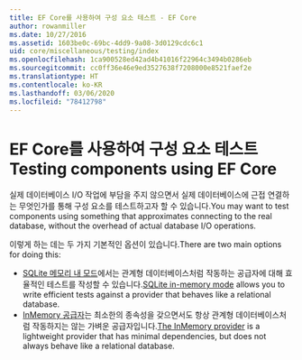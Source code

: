 ```yaml
---
title: EF Core를 사용하여 구성 요소 테스트 - EF Core
author: rowanmiller
ms.date: 10/27/2016
ms.assetid: 1603be0c-69bc-4dd9-9a08-3d0129cdc6c1
uid: core/miscellaneous/testing/index
ms.openlocfilehash: 1ca900528ed42ad4b41016f22964c3494b0286eb
ms.sourcegitcommit: cc0ff36e46e9ed3527638f7208000e8521faef2e
ms.translationtype: HT
ms.contentlocale: ko-KR
ms.lasthandoff: 03/06/2020
ms.locfileid: "78412798"
---
```

# <a name="testing-components-using-ef-core"></a><span data-ttu-id="4d5bd-102">EF Core를 사용하여 구성 요소 테스트</span><span class="sxs-lookup"><span data-stu-id="4d5bd-102">Testing components using EF Core</span></span>

<span data-ttu-id="4d5bd-103">실제 데이터베이스 I/O 작업에 부담을 주지 않으면서 실제 데이터베이스에 근접 연결하는 무엇인가를 통해 구성 요소를 테스트하고자 할 수 있습니다.</span><span class="sxs-lookup"><span data-stu-id="4d5bd-103">You may want to test components using something that approximates connecting to the real database, without the overhead of actual database I/O operations.</span></span>

<span data-ttu-id="4d5bd-104">이렇게 하는 데는 두 가지 기본적인 옵션이 있습니다.</span><span class="sxs-lookup"><span data-stu-id="4d5bd-104">There are two main options for doing this:</span></span>

* <span data-ttu-id="4d5bd-105">[SQLite 메모리 내 모드](sqlite.md)에서는 관계형 데이터베이스처럼 작동하는 공급자에 대해 효율적인 테스트를 작성할 수 있습니다.</span><span class="sxs-lookup"><span data-stu-id="4d5bd-105">[SQLite in-memory mode](sqlite.md) allows you to write efficient tests against a provider that behaves like a relational database.</span></span>
* <span data-ttu-id="4d5bd-106">[InMemory 공급자](in-memory.md)는 최소한의 종속성을 갖으면서도 항상 관계형 데이터베이스처럼 작동하지는 않는 가벼운 공급자입니다.</span><span class="sxs-lookup"><span data-stu-id="4d5bd-106">[The InMemory provider](in-memory.md) is a lightweight provider that has minimal dependencies, but does not always behave like a relational database.</span></span>
